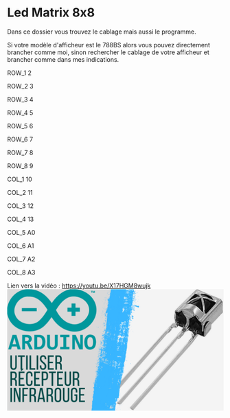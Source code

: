 # Led Matrix 8x8
Dans ce dossier vous trouvez le cablage mais aussi le programme.

Si votre modèle d'afficheur est le 788BS alors vous pouvez directement brancher comme moi,
sinon rechercher le cablage de votre afficheur et brancher comme dans mes indications.

ROW_1 2

ROW_2 3

ROW_3 4

ROW_4 5

ROW_5 6

ROW_6 7

ROW_7 8

ROW_8 9




COL_1 10

COL_2 11

COL_3 12

COL_4 13

COL_5 A0

COL_6 A1

COL_7 A2

COL_8 A3

Lien vers la vidéo : https://youtu.be/X17HGM8wujk
![alt text](https://github.com/electrocodeur/matrix/blob/main/arduinorecepteurinfrarouge.png?raw=true)

